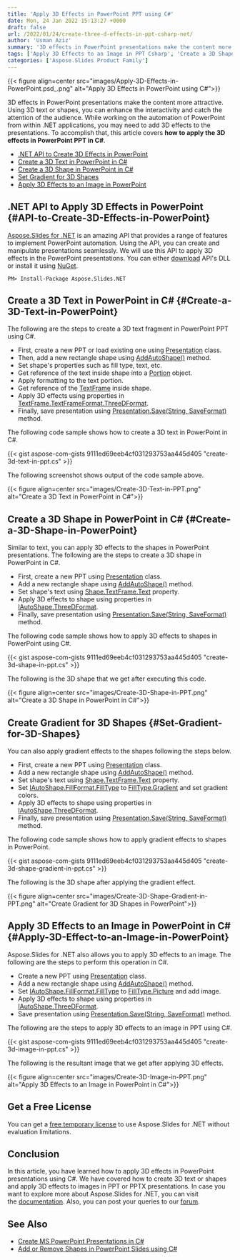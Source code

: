 ```yaml
---
title: 'Apply 3D Effects in PowerPoint PPT using C#'
date: Mon, 24 Jan 2022 15:13:27 +0000
draft: false
url: /2022/01/24/create-three-d-effects-in-ppt-csharp-net/
author: 'Usman Aziz'
summary: '3D effects in PowerPoint presentations make the content more attractive. Using 3D text or shapes, you can enhance the interactivity and catch the attention of the audience. While working on the automation of PowerPoint from within .NET applications, you may need to add 3D effects to the presentations. To accomplish that, this article covers **how to apply the 3D effects in PowerPoint PPT in C#**.'
tags: ['Apply 3D Effects to an Image in PPT Csharp', 'Create a 3D Shape in PowerPoint in Csharp', 'Create a 3D Text in PowerPoint in Csharp', 'Dotnet API to Create 3D Effects in PowerPoint', 'Set Gradient for 3D Shapes in PPT in Csharp']
categories: ['Aspose.Slides Product Family']
---
```




{{< figure align=center src="images/Apply-3D-Effects-in-PowerPoint.psd_.png" alt="Apply 3D Effects in PowerPoint using C#">}}


3D effects in PowerPoint presentations make the content more attractive. Using 3D text or shapes, you can enhance the interactivity and catch the attention of the audience. While working on the automation of PowerPoint from within .NET applications, you may need to add 3D effects to the presentations. To accomplish that, this article covers **how to apply the 3D effects in PowerPoint PPT in C#**.

*   [.NET API to Create 3D Effects in PowerPoint][1]
*   [Create a 3D Text in PowerPoint in C#][2]
*   [Create a 3D Shape in PowerPoint in C#][3]
*   [Set Gradient for 3D Shapes][4]
*   [Apply 3D Effects to an Image in PowerPoint][5]

## .NET API to Apply 3D Effects in PowerPoint {#API-to-Create-3D-Effects-in-PowerPoint}

[Aspose.Slides for .NET][6] is an amazing API that provides a range of features to implement PowerPoint automation. Using the API, you can create and manipulate presentations seamlessly. We will use this API to apply 3D effects in the PowerPoint presentations. You can either [download][7] API's DLL or install it using [NuGet][8].

```
PM> Install-Package Aspose.Slides.NET 
```

## Create a 3D Text in PowerPoint in C# {#Create-a-3D-Text-in-PowerPoint}

The following are the steps to create a 3D text fragment in PowerPoint PPT using C#.

*   First, create a new PPT or load existing one using [Presentation][9] class.
*   Then, add a new rectangle shape using [AddAutoShape()][10] method.
*   Set shape's properties such as fill type, text, etc.
*   Get reference of the text inside shape into a [Portion][11] object.
*   Apply formatting to the text portion.
*   Get reference of the [TextFrame][12] inside shape.
*   Apply 3D effects using properties in [TextFrame.TextFrameFormat.ThreeDFormat][13].
*   Finally, save presentation using [Presentation.Save(String, SaveFormat)][14] method.

The following code sample shows how to create a 3D text in PowerPoint in C#.

{{< gist aspose-com-gists 9111ed69eeb4cf031293753aa445d405 "create-3d-text-in-ppt.cs" >}}

The following screenshot shows output of the code sample above.



{{< figure align=center src="images/Create-3D-Text-in-PPT.png" alt="Create a 3D Text in PowerPoint in C#">}}


## Create a 3D Shape in PowerPoint in C# {#Create-a-3D-Shape-in-PowerPoint}

Similar to text, you can apply 3D effects to the shapes in PowerPoint presentations. The following are the steps to create a 3D shape in PowerPoint in C#.

*   First, create a new PPT using [Presentation][15] class.
*   Add a new rectangle shape using [AddAutoShape()][16] method.
*   Set shape's text using [Shape.TextFrame.Text][17] property.
*   Apply 3D effects to shape using properties in [IAutoShape.ThreeDFormat][18].
*   Finally, save presentation using [Presentation.Save(String, SaveFormat)][19] method.

The following code sample shows how to apply 3D effects to shapes in PowerPoint using C#.

{{< gist aspose-com-gists 9111ed69eeb4cf031293753aa445d405 "create-3d-shape-in-ppt.cs" >}}

The following is the 3D shape that we get after executing this code.



{{< figure align=center src="images/Create-3D-Shape-in-PPT.png" alt="Create a 3D Shape in PowerPoint in C#">}}


## Create Gradient for 3D Shapes {#Set-Gradient-for-3D-Shapes}

You can also apply gradient effects to the shapes following the steps below.

*   First, create a new PPT using [Presentation][20] class.
*   Add a new rectangle shape using [AddAutoShape()][21] method.
*   Set shape's text using [Shape.TextFrame.Text][22] property.
*   Set [IAutoShape.FillFormat.FillType][23] to [FillType.Gradient][24] and set gradient colors.
*   Apply 3D effects to shape using properties in [IAutoShape.ThreeDFormat][25].
*   Finally, save presentation using [Presentation.Save(String, SaveFormat)][26] method.

The following code sample shows how to apply gradient effects to shapes in PowerPoint.

{{< gist aspose-com-gists 9111ed69eeb4cf031293753aa445d405 "create-3d-shape-gradient-in-ppt.cs" >}}

The following is the 3D shape after applying the gradient effect.



{{< figure align=center src="images/Create-3D-Shape-Gradient-in-PPT.png" alt="Create Gradient for 3D Shapes in PowerPoint">}}


## Apply 3D Effects to an Image in PowerPoint in C# {#Apply-3D-Effect-to-an-Image-in-PowerPoint}

Aspose.Slides for .NET also allows you to apply 3D effects to an image. The following are the steps to perform this operation in C#.

*   Create a new PPT using [Presentation][27] class.
*   Add a new rectangle shape using [AddAutoShape()][28] method.
*   Set [IAutoShape.FillFormat.FillType][29] to [FillType.Picture][30] and add image.
*   Apply 3D effects to shape using properties in [IAutoShape.ThreeDFormat][31].
*   Save presentation using [Presentation.Save(String, SaveFormat)][32] method.

The following are the steps to apply 3D effects to an image in PPT using C#.

{{< gist aspose-com-gists 9111ed69eeb4cf031293753aa445d405 "create-3d-image-in-ppt.cs" >}}

The following is the resultant image that we get after applying 3D effects.



{{< figure align=center src="images/Create-3D-Image-in-PPT.png" alt="Apply 3D Effects to an Image in PowerPoint in C#">}}


## Get a Free License

You can get a [free temporary license][33] to use Aspose.Slides for .NET without evaluation limitations.

## Conclusion

In this article, you have learned how to apply 3D effects in PowerPoint presentations using C#. We have covered how to create 3D text or shapes and apply 3D effects to images in PPT or PPTX presentations. In case you want to explore more about Aspose.Slides for .NET, you can visit the [documentation][34]. Also, you can post your queries to our [forum][35].

## See Also

*   [Create MS PowerPoint Presentations in C#][36]
*   [Add or Remove Shapes in PowerPoint Slides using C#][37]




[1]: #API-to-Create-3D-Effects-in-PowerPoint
[2]: #Create-a-3D-Text-in-PowerPoint
[3]: #Create-a-3D-Shape-in-PowerPoint
[4]: #Set-Gradient-for-3D-Shapes
[5]: #Apply-3D-Effect-to-an-Image-in-PowerPoint
[6]: https://products.aspose.com/slides/net
[7]: https://downloads.aspose.com/slides/net
[8]: https://www.nuget.org/packages/Aspose.Slides.Net
[9]: https://apireference.aspose.com/net/slides/aspose.slides/presentation
[10]: https://apireference.aspose.com/slides/net/aspose.slides/ishapecollection/methods/addautoshape
[11]: https://apireference.aspose.com/slides/net/aspose.slides/portion
[12]: https://apireference.aspose.com/slides/net/aspose.slides/textframe
[13]: https://apireference.aspose.com/slides/net/aspose.slides/itextframeformat/properties/threedformat
[14]: https://apireference.aspose.com/slides/net/aspose.slides.presentation/save/methods/4
[15]: https://apireference.aspose.com/net/slides/aspose.slides/presentation
[16]: https://apireference.aspose.com/slides/net/aspose.slides/ishapecollection/methods/addautoshape
[17]: https://apireference.aspose.com/slides/net/aspose.slides/itextframe/properties/text
[18]: https://apireference.aspose.com/slides/net/aspose.slides/ithreedformat
[19]: https://apireference.aspose.com/slides/net/aspose.slides.presentation/save/methods/4
[20]: https://apireference.aspose.com/net/slides/aspose.slides/presentation
[21]: https://apireference.aspose.com/slides/net/aspose.slides/ishapecollection/methods/addautoshape
[22]: https://apireference.aspose.com/slides/net/aspose.slides/itextframe/properties/text
[23]: https://apireference.aspose.com/slides/net/aspose.slides/ifillformat/properties/filltype
[24]: https://apireference.aspose.com/slides/net/aspose.slides/filltype
[25]: https://apireference.aspose.com/slides/net/aspose.slides/ithreedformat
[26]: https://apireference.aspose.com/slides/net/aspose.slides.presentation/save/methods/4
[27]: https://apireference.aspose.com/net/slides/aspose.slides/presentation
[28]: https://apireference.aspose.com/slides/net/aspose.slides/ishapecollection/methods/addautoshape
[29]: https://apireference.aspose.com/slides/net/aspose.slides/ifillformat/properties/filltype
[30]: https://apireference.aspose.com/slides/net/aspose.slides/filltype
[31]: https://apireference.aspose.com/slides/net/aspose.slides/ithreedformat
[32]: https://apireference.aspose.com/slides/net/aspose.slides.presentation/save/methods/4
[33]: https://purchase.aspose.com/temporary-license
[34]: https://docs.aspose.com/slides/net/
[35]: https://forum.aspose.com/
[36]: https://blog.aspose.com/2020/12/04/create-powerpoint-presentations-in-csharp/
[37]: https://blog.aspose.com/2020/12/24/add-shapes-to-powerpoint-slides-in-csharp/




